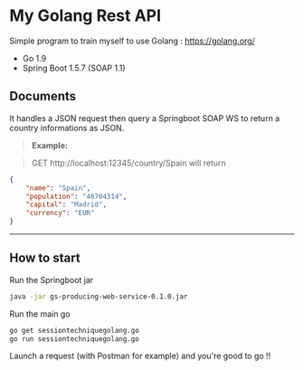 # My Golang Rest API

Simple program to train myself to use Golang : https://golang.org/

 - Go 1.9
 - Spring Boot 1.5.7 (SOAP 1.1)

Documents
-------------

It handles a JSON request then query a Springboot SOAP WS to return a country informations as JSON.

> **Example:**

> GET http://localhost:12345/country/Spain will return
> 
```json
{
    "name": "Spain",
    "population": "46704314",
    "capital": "Madrid",
    "currency": "EUR"
}
```
----------

How to start
-------------

Run the Springboot jar
```bash
java -jar gs-producing-web-service-0.1.0.jar
```

Run the main go
```bash
go get sessiontechniquegolang.go
go run sessiontechniquegolang.go
```

Launch a request (with Postman for example) and you're good to go !!
